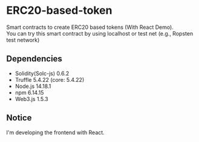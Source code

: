 # ERC20-based-token
Smart contracts to create ERC20 based tokens (With React Demo). <br>
You can try this smart contract by using localhost or test net (e.g., Ropsten test network)

## Dependencies
- Solidity(Solc-js) 0.6.2
- Truffle 5.4.22 (core: 5.4.22)
- Node.js 14.18.1
- npm 6.14.15
- Web3.js 1.5.3

<!--
## Usage: localhost
1. Install [Ganache](http://trufflesuite.com/ganache/) or [Ganache-CLI](https://github.com/trufflesuite/ganache-cli-archive), which create local blockchain.
-->

## Notice
I'm developing the frontend with React.
